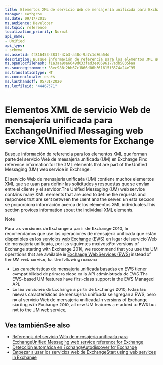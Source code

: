```yaml
---
title: Elementos XML de servicio Web de mensajería unificada para Exchange
manager: sethgros
ms.date: 09/17/2015
ms.audience: Developer
ms.topic: reference
localization_priority: Normal
api_name:
- Unified
api_type:
- schema
ms.assetid: 4f816453-383f-42b3-a48c-9a7c1d86a54d
description: Busque información de referencia para los elementos XML que forman parte del servicio Web de mensajería unificada (UM) en Exchange.
ms.openlocfilehash: f1a3aa99a6649d033fad3ee0696177adb5835baa
ms.sourcegitcommit: 88ec988f2bb67c1866d06b361615f3674a24e795
ms.translationtype: MT
ms.contentlocale: es-ES
ms.lasthandoff: 05/31/2020
ms.locfileid: "44467371"
---
```

# <a name="unified-messaging-web-service-xml-elements-for-exchange"></a><span data-ttu-id="1f505-103">Elementos XML de servicio Web de mensajería unificada para Exchange</span><span class="sxs-lookup"><span data-stu-id="1f505-103">Unified Messaging web service XML elements for Exchange</span></span>

<span data-ttu-id="1f505-104">Busque información de referencia para los elementos XML que forman parte del servicio Web de mensajería unificada (UM) en Exchange.</span><span class="sxs-lookup"><span data-stu-id="1f505-104">Find reference information for the XML elements that are part of the Unified Messaging (UM) web service in Exchange.</span></span>
  
<span data-ttu-id="1f505-105">El servicio Web de mensajería unificada (UM) contiene muchos elementos XML que se usan para definir las solicitudes y respuestas que se envían entre el cliente y el servidor.</span><span class="sxs-lookup"><span data-stu-id="1f505-105">The Unified Messaging (UM) web service contains many XML elements that are used to define the requests and responses that are sent between the client and the server.</span></span> <span data-ttu-id="1f505-106">En esta sección se proporciona información acerca de los elementos XML individuales.</span><span class="sxs-lookup"><span data-stu-id="1f505-106">This section provides information about the individual XML elements.</span></span>
  
> [!NOTE]
> <span data-ttu-id="1f505-107">Para las versiones de Exchange a partir de Exchange 2010, le recomendamos que use las operaciones de mensajería unificada que están disponibles en los [servicios web Exchange (EWS)](https://msdn.microsoft.com/library/60285497-0c4e-4e51-84e1-34dd6d89a5d8%28Office.15%29.aspx) en lugar del servicio Web de mensajería unificada, por los siguientes motivos:</span><span class="sxs-lookup"><span data-stu-id="1f505-107">For versions of Exchange starting with Exchange 2010, we recommend that you use the UM operations that are available in [Exchange Web Services (EWS)](https://msdn.microsoft.com/library/60285497-0c4e-4e51-84e1-34dd6d89a5d8%28Office.15%29.aspx) instead of the UM web service, for the following reasons:</span></span> 
> - <span data-ttu-id="1f505-108">Las características de mensajería unificada basadas en EWS tienen compatibilidad de primera clase en la API administrada de EWS.</span><span class="sxs-lookup"><span data-stu-id="1f505-108">The EWS-based UM features have first-class support in the EWS Managed API.</span></span> 
> - <span data-ttu-id="1f505-109">En las versiones de Exchange a partir de Exchange 2010, todas las nuevas características de mensajería unificada se agregan a EWS, pero no al servicio Web de mensajería unificada.</span><span class="sxs-lookup"><span data-stu-id="1f505-109">In versions of Exchange starting with Exchange 2010, all new UM features are added to EWS but not to the UM web service.</span></span> 
  
## <a name="see-also"></a><span data-ttu-id="1f505-110">Vea también</span><span class="sxs-lookup"><span data-stu-id="1f505-110">See also</span></span>

- [<span data-ttu-id="1f505-111">Referencia del servicio Web de mensajería unificada para Exchange</span><span class="sxs-lookup"><span data-stu-id="1f505-111">Unified Messaging web service reference for Exchange</span></span>](unified-messaging-web-service-reference-for-exchange.md)
- [<span data-ttu-id="1f505-112">Detección automática en Exchange</span><span class="sxs-lookup"><span data-stu-id="1f505-112">Autodiscover for Exchange</span></span>](../exchange-web-services/autodiscover-for-exchange.md)
- [<span data-ttu-id="1f505-113">Empezar a usar los servicios web de Exchange</span><span class="sxs-lookup"><span data-stu-id="1f505-113">Start using web services in Exchange</span></span>](../exchange-web-services/start-using-web-services-in-exchange.md)
    

